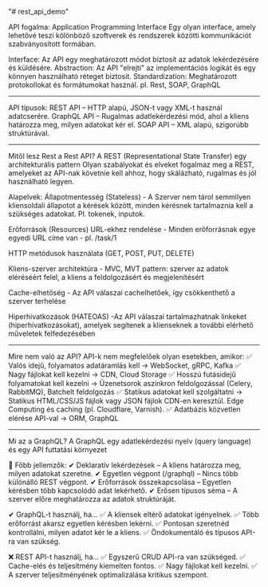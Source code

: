"# rest_api_demo" 

API fogalma: Application Programming Interface
Egy olyan interface, amely lehetővé teszi kölönböző szoftverek és rendszerek közötti 
kommunikációt szabványosított formában.

Interface: Az API egy meghatározott módot biztosít az adatok lekérdezésére és küldésére.
Abstraction: Az API "elrejti" az implementációs logikát és egy könnyen használható réteget biztosít.
Standardization: Meghatározott protokollokat és formátumokat használ. pl. Rest, SOAP, GraphQL

*********************************************************************************************
API típusok:
REST API – HTTP alapú, JSON-t vagy XML-t használ adatcserére.
GraphQL API – Rugalmas adatlekérdezési mód, ahol a kliens határozza meg, milyen adatokat kér el.
SOAP API – XML alapú, szigorúbb struktúrával.
*********************************************************************************************
Mitől lesz Rest a Rest API?
A REST (Representational State Transfer) egy architekturális pattern
Olyan szabályokat és elveket fogalmaz meg a REST, amelyeket az API-nak követnie kell ahhoz,
hogy skálázható, rugalmas és jól használható legyen.

Alapelvek:
Állapotmentesség (Stateless) - A Szerver nem tárol semmilyen kliensoldali állapotot a kérések között, minden kérésnek tartalmaznia kell a szükséges adatokat. Pl. tokenek, inputok.

Erőforrások (Resources) URL-ekhez rendelése - Minden erőforrásnak egye egyedi URL címe van - pl. /task/1

HTTP metódusok használata (GET, POST, PUT, DELETE)

Kliens-szerver architektúra - MVC, MVT pattern: szerver az adatok eléréséért felel, a kliens a feldolgozásért és megjelenítésért

Cache-elhetőség - Az API válaszai cachelhetőek, így csökkenthető a szerver terhelése

Hiperhivatkozások (HATEOAS) -Az API válaszai tartalmazhatnak linkeket (hiperhivatkozásokat), amelyek segítenek a klienseknek a további elérhető műveletek felfedezésében
*********************************************************************************************

Mire nem való az API?
API-k nem megfelelőek olyan esetekben, amikor:
✅ Valós idejű, folyamatos adatáramlás kell → WebSocket, gRPC, Kafka
✅ Nagy fájlokat kell kezelni → CDN, Cloud Storage
✅ Hosszú futásidejű folyamatokat kell kezelni → Üzenetsorok aszinkron feldolgozással (Celery, RabbitMQ),
                                                  Batchelt feldolgozás
✅ Statikus adatokat kell szolgáltatni → Statikus HTML/CSS/JS fájlok vagy JSON fájlok CDN-en keresztül.
                                          Edge Computing és caching (pl. Cloudflare, Varnish).
✅ Adatbázis közvetlen elérése API-val → ORM, GraphQL

*********************************************************************************************
Mi az a GraphQL?
A GraphQL egy adatlekérdezési nyelv (query language) és egy API futtatási környezet

📌 Főbb jellemzők:
✔ Deklaratív lekérdezések – A kliens határozza meg, milyen adatokat szeretne.
✔ Egyetlen végpont (/graphql) – Nincs több különálló REST végpont.
✔ Erőforrások összekapcsolása – Egyetlen kérésben több kapcsolódó adat lekérhető.
✔ Erősen típusos séma – A szerver előre meghatározza az adatok struktúráját.

✔ GraphQL-t használj, ha...
✅ A kliensek eltérő adatokat igényelnek.
✅ Több erőforrást akarsz egyetlen kérésben lekérni.
✅ Pontosan szeretnéd kontrollálni, milyen adatot kér le a kliens.
✅ Öndokumentáló és típusos API-ra van szükség.

❌ REST API-t használj, ha...
✅ Egyszerű CRUD API-ra van szükséged.
✅ Cache-elés és teljesítmény kiemelten fontos.
✅ Nagy fájlokat kell kezelni.
✅ A szerver teljesítményének optimalizálása kritikus szempont.
